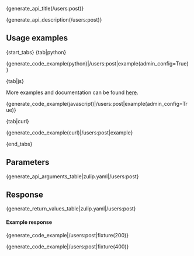 {generate_api_title(/users:post)}

{generate_api_description(/users:post)}

## Usage examples

{start_tabs}
{tab|python}

{generate_code_example(python)|/users:post|example(admin_config=True)}

{tab|js}

More examples and documentation can be found [here](https://github.com/zulip/zulip-js).

{generate_code_example(javascript)|/users:post|example(admin_config=True)}

{tab|curl}

{generate_code_example(curl)|/users:post|example}

{end_tabs}

## Parameters

{generate_api_arguments_table|zulip.yaml|/users:post}

## Response

{generate_return_values_table|zulip.yaml|/users:post}

#### Example response

{generate_code_example|/users:post|fixture(200)}

{generate_code_example|/users:post|fixture(400)}
